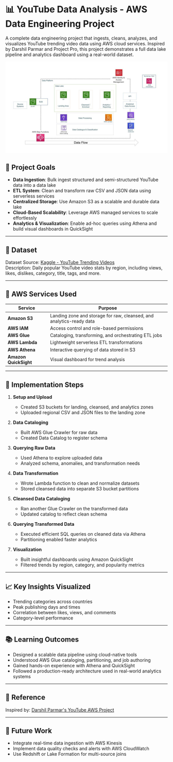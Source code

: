 # 📊 YouTube Data Analysis - AWS Data Engineering Project

A complete data engineering project that ingests, cleans, analyzes, and visualizes YouTube trending video data using AWS cloud services. Inspired by Darshil Parmar and Project Pro, this project demonstrates a full data lake pipeline and analytics dashboard using a real-world dataset.

![Architecture](./architecture.jpeg)

## 🎯 Project Goals

- **Data Ingestion**: Bulk ingest structured and semi-structured YouTube data into a data lake
- **ETL System**: Clean and transform raw CSV and JSON data using serverless services
- **Centralized Storage**: Use Amazon S3 as a scalable and durable data lake
- **Cloud-Based Scalability**: Leverage AWS managed services to scale effortlessly
- **Analytics & Visualization**: Enable ad-hoc queries using Athena and build visual dashboards in QuickSight

---

## 📁 Dataset

Dataset Source: [Kaggle - YouTube Trending Videos](https://www.kaggle.com/datasets/datasnaek/youtube-new)  
Description: Daily popular YouTube video stats by region, including views, likes, dislikes, category, title, tags, and more.

---

## 🧰 AWS Services Used

| Service       | Purpose |
|---------------|---------|
| **Amazon S3** | Landing zone and storage for raw, cleansed, and analytics-ready data |
| **AWS IAM**   | Access control and role-based permissions |
| **AWS Glue**  | Cataloging, transforming, and orchestrating ETL jobs |
| **AWS Lambda**| Lightweight serverless ETL transformations |
| **AWS Athena**| Interactive querying of data stored in S3 |
| **Amazon QuickSight** | Visual dashboard for trend analysis |

---

## 🔧 Implementation Steps

1. **Setup and Upload**
   - Created S3 buckets for landing, cleansed, and analytics zones
   - Uploaded regional CSV and JSON files to the landing zone

2. **Data Cataloging**
   - Built AWS Glue Crawler for raw data
   - Created Data Catalog to register schema

3. **Querying Raw Data**
   - Used Athena to explore uploaded data
   - Analyzed schema, anomalies, and transformation needs

4. **Data Transformation**
   - Wrote Lambda function to clean and normalize datasets
   - Stored cleansed data into separate S3 bucket partitions

5. **Cleansed Data Cataloging**
   - Ran another Glue Crawler on the transformed data
   - Updated catalog to reflect clean schema

6. **Querying Transformed Data**
   - Executed efficient SQL queries on cleaned data via Athena
   - Partitioning enabled faster analytics

7. **Visualization**
   - Built insightful dashboards using Amazon QuickSight
   - Filtered trends by region, category, and popularity metrics

---

## 📈 Key Insights Visualized

- Trending categories across countries
- Peak publishing days and times
- Correlation between likes, views, and comments
- Category-level performance

---

## 📚 Learning Outcomes

- Designed a scalable data pipeline using cloud-native tools
- Understood AWS Glue cataloging, partitioning, and job authoring
- Gained hands-on experience with Athena and QuickSight
- Followed a production-ready architecture used in real-world analytics systems

---

## 📎 Reference

Inspired by: [Darshil Parmar's YouTube AWS Project](https://www.youtube.com/watch?v=yZKJFKu49Dk)

---

## 🧠 Future Work

- Integrate real-time data ingestion with AWS Kinesis
- Implement data quality checks and alerts with AWS CloudWatch
- Use Redshift or Lake Formation for multi-source joins
